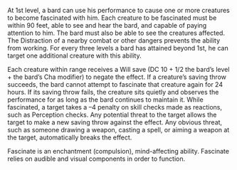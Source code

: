 At 1st level, a bard can use his performance to cause one or more creatures to become fascinated with him. Each creature to be fascinated must be within 90 feet, able to see and hear the bard, and capable of paying attention to him. The bard must also be able to see the creatures affected. The Distraction of a nearby combat or other dangers prevents the ability from working. For every three levels a bard has attained beyond 1st, he can target one additional creature with this ability.

Each creature within range receives a Will save (DC 10 + 1/2 the bard’s level + the bard’s Cha modifier) to negate the effect. If a creature’s saving throw succeeds, the bard cannot attempt to fascinate that creature again for 24 hours. If its saving throw fails, the creature sits quietly and observes the performance for as long as the bard continues to maintain it. While fascinated, a target takes a –4 penalty on skill checks made as reactions, such as Perception checks. Any potential threat to the target allows the target to make a new saving throw against the effect. Any obvious threat, such as someone drawing a weapon, casting a spell, or aiming a weapon at the target, automatically breaks the effect.

Fascinate is an enchantment (compulsion), mind-affecting ability. Fascinate relies on audible and visual components in order to function.